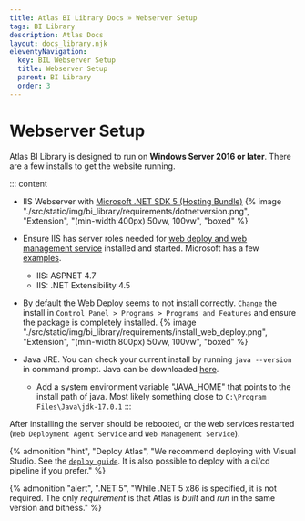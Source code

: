 ```yaml
---
title: Atlas BI Library Docs » Webserver Setup
tags: BI Library
description: Atlas Docs
layout: docs_library.njk
eleventyNavigation:
  key: BIL Webserver Setup
  title: Webserver Setup
  parent: BI Library
  order: 3
---
```


# Webserver Setup

Atlas BI Library is designed to run on **Windows Server 2016 or later**. There are a few installs to get the website running.

::: content
- IIS Webserver with [Microsoft .NET SDK 5 (Hosting Bundle)](https://dotnet.microsoft.com/download/dotnet/5.0)
  {% image "./src/static/img/bi_library/requirements/dotnetversion.png", "Extension", "(min-width:400px) 50vw, 100vw", "boxed" %}
- Ensure IIS has server roles needed for [web deploy and web management service](https://docs.microsoft.com/en-us/aspnet/web-forms/overview/deployment/visual-studio-web-deployment/deploying-to-iis) installed and started. Microsoft has a few [examples](https://docs.microsoft.com/en-us/aspnet/web-forms/overview/deployment/visual-studio-web-deployment/deploying-to-iis). 

  - IIS: ASPNET 4.7
  - IIS: .NET Extensibility 4.5

- By default the Web Deploy seems to not install correctly. `Change` the install in `Control Panel > Programs > Programs and Features` and ensure the package is completely installed.
  {% image "./src/static/img/bi_library/requirements/install_web_deploy.png", "Extension", "(min-width:800px) 50vw, 100vw", "boxed" %}
- Java JRE. You can check your current install by running ``java --version`` in command prompt. Java can be downloaded [here](https://www.oracle.com/java/technologies/downloads/#jdk17-windows).
  
  - Add a system environment variable "JAVA_HOME" that points to the install path of java. Most likely something close to `C:\Program Files\Java\jdk-17.0.1`
:::

After installing the server should be rebooted, or the web services restarted (`Web Deployment Agent Service` and `Web Management Service`).

{% admonition
   "hint",
   "Deploy Atlas",
   "We recommend deploying with Visual Studio. See the [`deploy guide`](/docs/bi_library/deploy/). It is also possible to deploy with a ci/cd pipeline if you prefer."
%}

{% admonition
   "alert",
   ".NET 5",
   "While .NET 5 x86 is specified, it is not required. The only *requirement* is that Atlas is *built* and *run* in the same version and bitness."
%}
